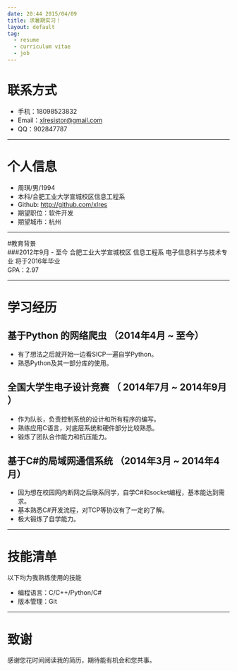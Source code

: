 ```yaml
---
date: 20:44 2015/04/09
title: 求暑期实习！
layout: default
tag:
  - resume
  - curriculum vitae
  - job  
---
```


# 联系方式
- 手机：18098523832
- Email：xlresistor@gmail.com
- QQ：902847787

---

# 个人信息

 - 周琪/男/1994 
 - 本科/合肥工业大学宣城校区信息工程系 
 - Github: http://github.com/xlres
 - 期望职位：软件开发
 - 期望城市：杭州

---

#教育背景  
###2012年9月 - 至今 合肥工业大学宣城校区
信息工程系 电子信息科学与技术专业 将于2016年毕业  
GPA：2.97   

---

# 学习经历

## 基于Python 的网络爬虫 （2014年4月 ~ 至今）
- 有了想法之后就开始一边看SICP一遍自学Python。   
- 熟悉Python及其一部分库的使用。

## 全国大学生电子设计竞赛 （ 2014年7月 ~ 2014年9月 ）

- 作为队长，负责控制系统的设计和所有程序的编写。     
- 熟练应用C语言，对底层系统和硬件部分比较熟悉。  
- 锻炼了团队合作能力和抗压能力。   


## 基于C#的局域网通信系统 （2014年3月 ~ 2014年4月） 
- 因为想在校园网内断网之后联系同学，自学C#和socket编程，基本能达到需求。   
- 基本熟悉C#开发流程，对TCP等协议有了一定的了解。
- 极大锻炼了自学能力。


---

# 技能清单

以下均为我熟练使用的技能

- 编程语言：C/C++/Python/C#
- 版本管理：Git


---

# 致谢
感谢您花时间阅读我的简历，期待能有机会和您共事。